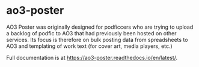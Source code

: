 # ao3-poster

AO3 Poster was originally designed for podficcers who are trying to upload a backlog of podfic to AO3 that had previously been hosted on other services.
Its focus is therefore on bulk posting data from spreadsheets to AO3 and templating of work text (for cover art, media players, etc.)

Full documentation is at https://ao3-poster.readthedocs.io/en/latest/.
